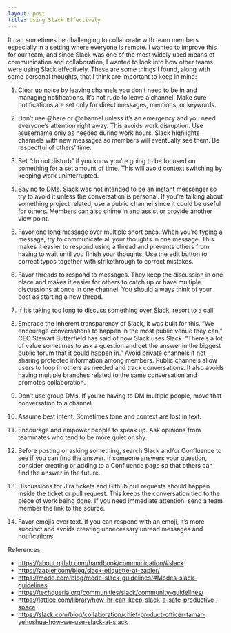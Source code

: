 ```yaml
---
layout: post
title: Using Slack Effectively
---
```


It can sometimes be challenging to collaborate with team members especially in a setting where everyone is remote. 
I wanted to improve this for our team, and since Slack was one of the most widely used means of communication and collaboration, I wanted to look into how other teams
were using Slack effectively. These are some things I found, along with some personal thoughts, that I think are important to keep in mind:

1. Clear up noise by leaving channels you don’t need to be in and managing notifications. It’s not rude to leave a channel. Make sure notifications are set only for direct messages, mentions, or keywords.

2. Don’t use @here or @channel unless it’s an emergency and you need everyone’s attention right away. This avoids work disruption. Use @username only as needed during work hours. Slack highlights channels with new messages so members will eventually see them. Be respectful of others’ time.

3. Set “do not disturb” if you know you’re going to be focused on something for a set amount of time. This will avoid context switching by keeping work uninterrupted.

4. Say no to DMs. Slack was not intended to be an instant messenger so try to avoid it unless the conversation is personal. If you’re talking about something project related, use a public channel since it could be useful for others. Members can also chime in and assist or provide another view point.

5. Favor one long message over multiple short ones. When you’re typing a message, try to communicate all your thoughts in one message. This makes it easier to respond using a thread and prevents others from having to wait until you finish your thoughts. Use the edit button to correct typos together with strikethrough to correct mistakes.

6. Favor threads to respond to messages. They keep the discussion in one place and makes it easier for others to catch up or have multiple discussions at once in one channel. You should always think of your post as starting a new thread.

7. If it’s taking too long to discuss something over Slack, resort to a call.

8. Embrace the inherent transparency of Slack, it was built for this. “We encourage conversations to happen in the most public venue they can,” CEO Stewart Butterfield has said of how Slack uses Slack. “There’s a lot of value sometimes to ask a question and get the answer in the biggest public forum that it could happen in.” Avoid private channels if not sharing protected information among members. Public channels allow users to loop in others as needed and track conversations. It also avoids having multiple branches related to the same conversation and promotes collaboration. 

9. Don’t use group DMs. If you’re having to DM multiple people, move that conversation to a channel. 

10. Assume best intent. Sometimes tone and context are lost in text.

11. Encourage and empower people to speak up. Ask opinions from teammates who tend to be more quiet or shy.

12. Before posting or asking something, search Slack and/or Confluence to see if you can find the answer. If someone answers your question, consider creating or adding to a Confluence page so that others can find the answer in the future.

13. Discussions for Jira tickets and Github pull requests should happen inside the ticket or pull request. This keeps the conversation tied to the piece of work being done. If you need immediate attention, send a team member the link to the source.

14. Favor emojis over text. If you can respond with an emoji, it’s more succinct and avoids creating unnecessary unread messages and notifications.

 

References:

* https://about.gitlab.com/handbook/communication/#slack
* https://zapier.com/blog/slack-etiquette-at-zapier/
* https://mode.com/blog/mode-slack-guidelines/#Modes-slack-guidelines
* https://techqueria.org/communities/slack/community-guidelines/
* https://lattice.com/library/how-hr-can-keep-slack-a-safe-productive-space
* https://slack.com/blog/collaboration/chief-product-officer-tamar-yehoshua-how-we-use-slack-at-slack
